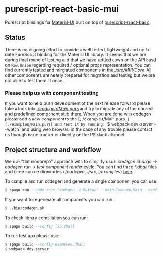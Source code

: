 # purescript-react-basic-mui

Purescript bindings for [Material-UI](https://material-ui.com/) built on top of [purescript-react-basic](https://github.com/lumihq/purescript-react-basic).

## Status

There is an ongoing effort to provide a well tested, lightweight and up to date PureScript binding for the Material UI library. It seems that we are during final round of testing and that we have settled down on the API basd on `Row.Union` regarding required / optional props representation.
You can find currently tested and mirgrated components in the [_./src/MUI/Core_](./src/MUI/Core). All other components are nearly prepared for migration and testing but we are not able to test them at once.

### Please help us with component testing

If you want to help push development of the next release forward please take a look into [_./codegen/Main.purs_](./codegen/Main.purs) and try to migrate any of the unused and predefined component stub there. When you are done with codegen please add a new component to the [_./examples/Main.purs`_](./examples/Main.purs) and test it by running: `$ webpack-dev-server --watch` and using web browser.
In the case of any trouble please contact us through issue tracker or directly on the PS slack channel.

## Project structure and workflow

We use "flat monorepo" approach with to simplify usual _codegen change -> codegen run -> test component render_ cycle. You can find three _*.dhall_ files and three source directories (_./codegen_, _./src_, _./examples_) [here](./).

To compile and run codegen and generate a single component you can use:

```purescript
$ spago run --node-args "codegen -c Button" --main Codegen.Main --config codegen.dhall
```

If you want to regenerate all components you can run:

```purescript
$ ./bin/codegen.sh
```

To check library compilation you can run:

```purescript
$ spago build --config lib.dhall
```

To run test app please use:

```purescript
$ spago build --config examples.dhall
$ webpack-dev-server
```


